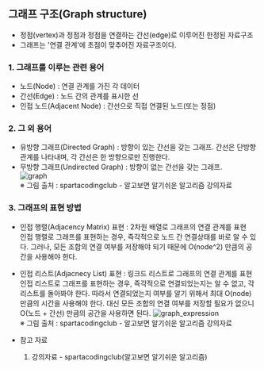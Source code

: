 ## 그래프 구조(Graph structure)
- 정점(vertex)과 정점과 정점을 연결하는 간선(edge)로 이루어진 한정된 자료구조
- 그래프는 '연결 관계'에 초점이 맞추어진 자료구조이다.

### 1. 그래프를 이루는 관련 용어
- 노드(Node) : 연결 관계를 가진 각 데이터
- 간선(Edge) : 노드 간의 관계를 표시한 선
- 인접 노드(Adjacent Node) : 간선으로 직접 연결된 노드(또는 정점)

### 2. 그 외 용어
- 유방향 그래프(Directed Graph) : 방향이 있는 간선을 갖는 그래프. 간선은 단방향 관계를 나타내며, 각 간선은 한 방향으로만 진행한다.
- 무방향 그래프(Undirected Graph) : 방향이 없는 간선을 갖는 그래프.  
![graph](images/graph.png)  
※ 그림 출처 : spartacodingclub - 알고보면 알기쉬운 알고리즘 강의자료  
  
### 3. 그래프의 표현 방법
- 인접 행렬(Adjacency Matrix) 표현 : 2차원 배열로 그래프의 연결 관계를 표현  
인접 행렬로 그래프를 표현하는 경우, 즉각적으로 노드 간 연결상태를 바로 알 수 있다. 그러나, 모든 조합의 연결 여부를 저장해야 되기 때문에 O(node^2) 만큼의 공간을 사용해야 한다.  
- 인접 리스트(Adjacnecy List) 표현 : 링크드 리스트로 그래프의 연결 관계를 표현  
인접 리스트로 그래프를 표현하는 경우, 즉각적으로 연결되었는지는 알 수 없고, 각 리스트를 돌아봐야 한다. 따라서 연결되었는지 여부를 알기 위해서 최대 O(node) 만큼의 시간을 사용해야 한다. 대신 모든 조합의 연결 여부를 저장할 필요가 없으니  O(노드 + 간선) 만큼의 공간을 사용하면 된다.
![graph_expression](images/graph_expression.png)  
※ 그림 출처 : spartacodingclub - 알고보면 알기쉬운 알고리즘 강의자료  
  


  
- 참고 자료
    1. 강의자료 - spartacodingclub(알고보면 알기쉬운 알고리즘)